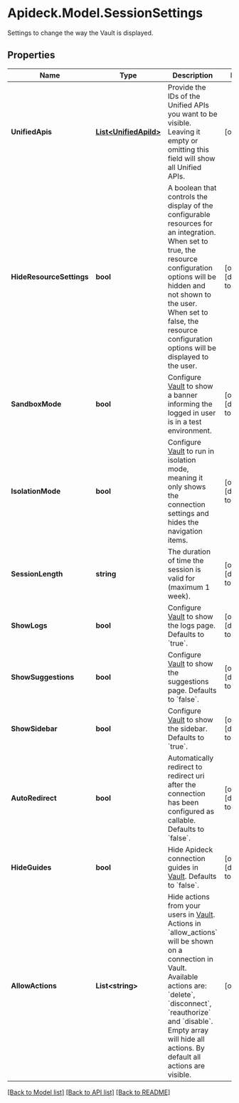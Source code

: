 # Apideck.Model.SessionSettings
Settings to change the way the Vault is displayed.

## Properties

Name | Type | Description | Notes
------------ | ------------- | ------------- | -------------
**UnifiedApis** | [**List&lt;UnifiedApiId&gt;**](UnifiedApiId.md) | Provide the IDs of the Unified APIs you want to be visible. Leaving it empty or omitting this field will show all Unified APIs. | [optional] 
**HideResourceSettings** | **bool** | A boolean that controls the display of the configurable resources for an integration. When set to true, the resource configuration options will be hidden and not shown to the user. When set to false, the resource configuration options will be displayed to the user. | [optional] [default to false]
**SandboxMode** | **bool** | Configure [Vault](/apis/vault/reference#section/Get-Started) to show a banner informing the logged in user is in a test environment. | [optional] [default to false]
**IsolationMode** | **bool** | Configure [Vault](/apis/vault/reference#section/Get-Started) to run in isolation mode, meaning it only shows the connection settings and hides the navigation items. | [optional] [default to false]
**SessionLength** | **string** | The duration of time the session is valid for (maximum 1 week). | [optional] [default to "1h"]
**ShowLogs** | **bool** | Configure [Vault](/apis/vault/reference#section/Get-Started) to show the logs page. Defaults to &#x60;true&#x60;. | [optional] [default to true]
**ShowSuggestions** | **bool** | Configure [Vault](/apis/vault/reference#section/Get-Started) to show the suggestions page. Defaults to &#x60;false&#x60;. | [optional] [default to false]
**ShowSidebar** | **bool** | Configure [Vault](/apis/vault/reference#section/Get-Started) to show the sidebar. Defaults to &#x60;true&#x60;. | [optional] [default to true]
**AutoRedirect** | **bool** | Automatically redirect to redirect uri after the connection has been configured as callable. Defaults to &#x60;false&#x60;. | [optional] [default to false]
**HideGuides** | **bool** | Hide Apideck connection guides in [Vault](/apis/vault/reference#section/Get-Started). Defaults to &#x60;false&#x60;. | [optional] [default to false]
**AllowActions** | **List&lt;string&gt;** | Hide actions from your users in [Vault](/apis/vault/reference#section/Get-Started). Actions in &#x60;allow_actions&#x60; will be shown on a connection in Vault. Available actions are: &#x60;delete&#x60;, &#x60;disconnect&#x60;, &#x60;reauthorize&#x60; and &#x60;disable&#x60;. Empty array will hide all actions. By default all actions are visible. | [optional] 

[[Back to Model list]](../README.md#documentation-for-models) [[Back to API list]](../README.md#documentation-for-api-endpoints) [[Back to README]](../README.md)

